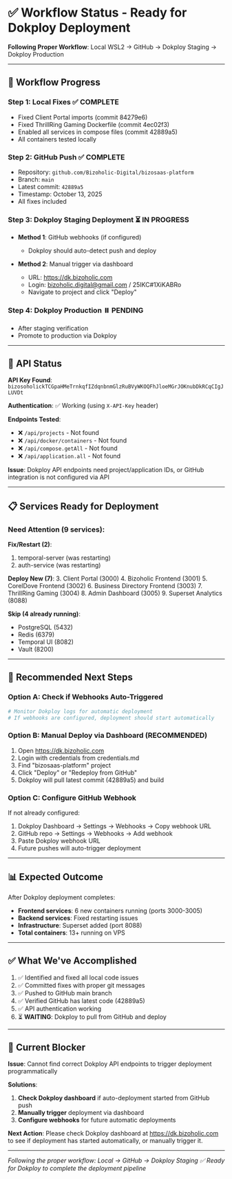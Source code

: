 # ✅ Workflow Status - Ready for Dokploy Deployment

**Following Proper Workflow**: Local WSL2 → GitHub → Dokploy Staging → Dokploy Production

---

## 🎯 Workflow Progress

### Step 1: Local Fixes ✅ COMPLETE
- Fixed Client Portal imports (commit 84279e6)
- Fixed ThrillRing Gaming Dockerfile (commit 4ec02f3)
- Enabled all services in compose files (commit 42889a5)
- All containers tested locally

### Step 2: GitHub Push ✅ COMPLETE
- Repository: `github.com/Bizoholic-Digital/bizosaas-platform`
- Branch: `main`
- Latest commit: `42889a5`
- Timestamp: October 13, 2025
- All fixes included

### Step 3: Dokploy Staging Deployment ⏳ IN PROGRESS
- **Method 1**: GitHub webhooks (if configured)
  - Dokploy should auto-detect push and deploy

- **Method 2**: Manual trigger via dashboard
  - URL: https://dk.bizoholic.com
  - Login: bizoholic.digital@gmail.com / 25IKC#1XiKABRo
  - Navigate to project and click "Deploy"

### Step 4: Dokploy Production ⏸️ PENDING
- After staging verification
- Promote to production via Dokploy

---

## 🔑 API Status

**API Key Found**: `bizosoholickTCGpaHMeTrnkqfIZdqnbnmGlzRuBVyWKOQFhJloeMGrJOKnubDkRCqCIgJLUVDt`

**Authentication**: ✅ Working (using `X-API-Key` header)

**Endpoints Tested**:
- ❌ `/api/projects` - Not found
- ❌ `/api/docker/containers` - Not found
- ❌ `/api/compose.getAll` - Not found
- ❌ `/api/application.all` - Not found

**Issue**: Dokploy API endpoints need project/application IDs, or GitHub integration is not configured via API

---

## 📋 Services Ready for Deployment

### Need Attention (9 services):

**Fix/Restart (2)**:
1. temporal-server (was restarting)
2. auth-service (was restarting)

**Deploy New (7)**:
3. Client Portal (3000)
4. Bizoholic Frontend (3001)
5. CorelDove Frontend (3002)
6. Business Directory Frontend (3003)
7. ThrillRing Gaming (3004)
8. Admin Dashboard (3005)
9. Superset Analytics (8088)

**Skip (4 already running)**:
- PostgreSQL (5432)
- Redis (6379)
- Temporal UI (8082)
- Vault (8200)

---

## 🚀 Recommended Next Steps

### Option A: Check if Webhooks Auto-Triggered
```bash
# Monitor Dokploy logs for automatic deployment
# If webhooks are configured, deployment should start automatically
```

### Option B: Manual Deploy via Dashboard (RECOMMENDED)
1. Open https://dk.bizoholic.com
2. Login with credentials from credentials.md
3. Find "bizosaas-platform" project
4. Click "Deploy" or "Redeploy from GitHub"
5. Dokploy will pull latest commit (42889a5) and build

### Option C: Configure GitHub Webhook
If not already configured:
1. Dokploy Dashboard → Settings → Webhooks → Copy webhook URL
2. GitHub repo → Settings → Webhooks → Add webhook
3. Paste Dokploy webhook URL
4. Future pushes will auto-trigger deployment

---

## 📊 Expected Outcome

After Dokploy deployment completes:
- **Frontend services**: 6 new containers running (ports 3000-3005)
- **Backend services**: Fixed restarting issues
- **Infrastructure**: Superset added (port 8088)
- **Total containers**: 13+ running on VPS

---

## ✅ What We've Accomplished

1. ✅ Identified and fixed all local code issues
2. ✅ Committed fixes with proper git messages
3. ✅ Pushed to GitHub main branch
4. ✅ Verified GitHub has latest code (42889a5)
5. ✅ API authentication working
6. ⏳ **WAITING**: Dokploy to pull from GitHub and deploy

---

## 🎯 Current Blocker

**Issue**: Cannot find correct Dokploy API endpoints to trigger deployment programmatically

**Solutions**:
1. **Check Dokploy dashboard** if auto-deployment started from GitHub push
2. **Manually trigger** deployment via dashboard
3. **Configure webhooks** for future automatic deployments

**Next Action**: Please check Dokploy dashboard at https://dk.bizoholic.com to see if deployment has started automatically, or manually trigger it.

---

*Following the proper workflow: Local → GitHub → Dokploy Staging ✅*
*Ready for Dokploy to complete the deployment pipeline*
